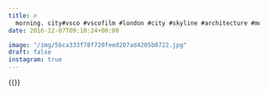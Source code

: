 ```yaml
---
title: >
  morning. city#vsco #vscofilm #london #city #skyline #architecture #morning
date: 2016-12-07T09:10:24+00:00

image: "/img/5bca333f78f720feed207ad4205b0722.jpg"
draft: false
instagram: true
---
```


{{<photo src="/img/5bca333f78f720feed207ad4205b0722.jpg">}}
